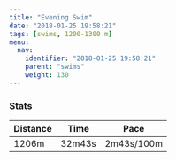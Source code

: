 ```yaml
---
title: "Evening Swim"
date: "2018-01-25 19:58:21"
tags: [swims, 1200-1300 m]
menu:
  nav:
    identifier: "2018-01-25 19:58:21"
    parent: "swims"
    weight: 130
---
```


### Stats

| Distance | Time | Pace |
|----------|------|------|
|1206m|32m43s|2m43s/100m|
